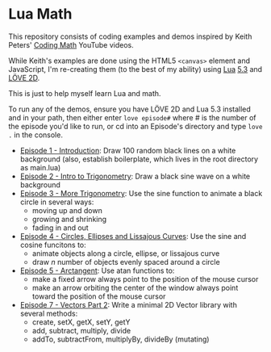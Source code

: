 # Lua Math

This repository consists of coding examples and demos inspired by Keith Peters' [Coding Math](https://www.youtube.com/user/codingmath) YouTube videos.

While Keith's examples are done using the HTML5 `<canvas>` element and JavaScript, I'm re-creating them (to the best of my ability) using [Lua](https://www.lua.org/) [5.3](https://www.lua.org/versions.html#5.3) and [LÖVE 2D](https://love2d.org/).

This is just to help myself learn Lua and math.

To run any of the demos, ensure you have LÖVE 2D and Lua 5.3 installed and in your path, then either enter `love episode#` where # is the number of the episode you'd like to run, or cd into an Episode's directory and type `love .` in the console.

- [Episode 1 - Introduction](https://github.com/flintsteel7/LuaMath/tree/master/episode01): Draw 100 random black lines on a white background (also, establish boilerplate, which lives in the root directory as main.lua)
- [Episode 2 - Intro to Trigonometry](https://github.com/flintsteel7/LuaMath/tree/master/episode02): Draw a black sine wave on a white background
- [Episode 3 - More Trigonometry](https://github.com/flintsteel7/LuaMath/tree/master/episode03): Use the sine function to animate a black circle in several ways:
  - moving up and down
  - growing and shrinking
  - fading in and out
- [Episode 4 - Circles, Ellipses and Lissajous Curves](https://github.com/flintsteel7/LuaMath/tree/master/episode04): Use the sine and cosine funcitons to:
  - animate objects along a circle, ellipse, or lissajous curve
  - draw *n* number of objects evenly spaced around a circle
- [Episode 5 - Arctangent](https://github.com/flintsteel7/LuaMath/tree/master/episode05): Use atan functions to:
  - make a fixed arrow always point to the position of the mouse cursor
  - make an arrow orbiting the center of the window always point toward the position of the mouse cursor
- [Episode 7 - Vectors Part 2](https://github.com/flintsteel7/LuaMath/tree/master/episode07): Write a minimal 2D Vector library with several methods:
  - create, setX, getX, setY, getY
  - add, subtract, multiply, divide
  - addTo, subtractFrom, multiplyBy, divideBy (mutating)